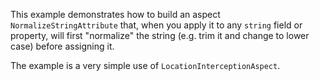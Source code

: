 
This example demonstrates how to build an aspect `NormalizeStringAttribute` that, when you apply it to any `string` field or property,
will first "normalize" the string (e.g. trim it and change to lower case) before assigning it.

The example is a very simple use of `LocationInterceptionAspect`.